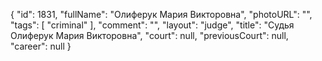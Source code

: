 {
    "id": 1831,
    "fullName": "Олиферук Мария Викторовна",
    "photoURL": "",
    "tags": [
        "criminal"
    ],
    "comment": "",
    "layout": "judge",
    "title": "Судья Олиферук Мария Викторовна",
    "court": null,
    "previousCourt": null,
    "career": null
}